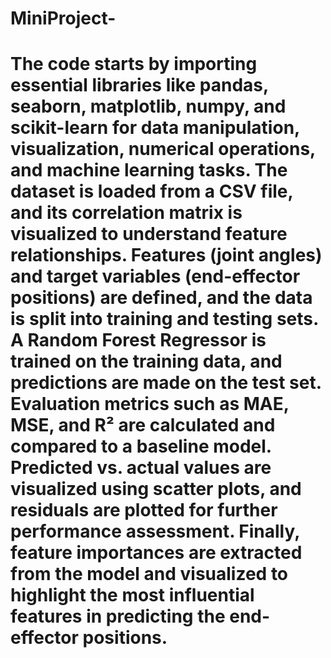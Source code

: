 # MiniProject-
# The code starts by importing essential libraries like pandas, seaborn, matplotlib, numpy, and scikit-learn for data manipulation, visualization, numerical operations, and machine learning tasks. The dataset is loaded from a CSV file, and its correlation matrix is visualized to understand feature relationships. Features (joint angles) and target variables (end-effector positions) are defined, and the data is split into training and testing sets. A Random Forest Regressor is trained on the training data, and predictions are made on the test set. Evaluation metrics such as MAE, MSE, and R² are calculated and compared to a baseline model. Predicted vs. actual values are visualized using scatter plots, and residuals are plotted for further performance assessment. Finally, feature importances are extracted from the model and visualized to highlight the most influential features in predicting the end-effector positions.
